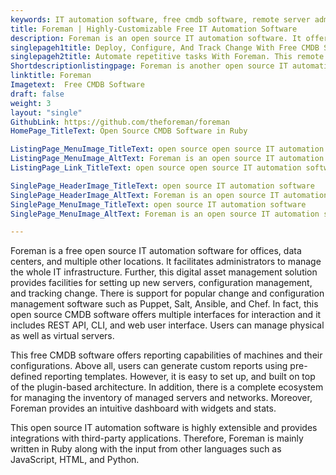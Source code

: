 ```yaml
---
keywords: IT automation software, free cmdb software, remote server administration tool, digital asset management solution, change and configuration management software
title: Foreman | Highly-Customizable Free IT Automation Software
description: Foreman is an open source IT automation software. It offers a wide range of features such as server configuration management, reporting, and integrations.
singlepageh1title: Deploy, Configure, And Track Change With Free CMDB Software
singlepageh2title: Automate repetitive tasks With Foreman. This remote server administration tool offers multiple interfaces for interaction such as RESTf API, Web UI, and CLI.
Shortdescriptionlistingpage: Foreman is another open source IT automation software. It is cross-platform, supports popular configuration management software and provides reporting and monitoring capabilities.
linktitle: Foreman
Imagetext:  Free CMDB Software 
draft: false
weight: 3
layout: "single"
GithubLink: https://github.com/theforeman/foreman
HomePage_TitleText: Open Source CMDB Software in Ruby

ListingPage_MenuImage_TitleText: open source open source IT automation software
ListingPage_MenuImage_AltText: Foreman is an open source IT automation software
ListingPage_Link_TitleText: open source open source IT automation software

SinglePage_HeaderImage_TitleText: open source IT automation software
SinglePage_HeaderImage_AltText: Foreman is an open source IT automation software
SinglePage_MenuImage_TitleText: open source IT automation software
SinglePage_MenuImage_AltText: Foreman is an open source IT automation software

---
```


Foreman is a free open source IT automation software for offices, data centers, and multiple other locations. It facilitates administrators to manage the whole IT infrastructure. Further, this digital asset management solution provides facilities for setting up new servers, configuration management, and tracking change. There is support for popular change and configuration management software such as Puppet, Salt, Ansible, and Chef. In fact, this open source CMDB software offers multiple interfaces for interaction and it includes REST API, CLI, and web user interface. Users can manage physical as well as virtual servers.

This free CMDB software offers reporting capabilities of machines and their configurations. Above all, users can generate custom reports using pre-defined reporting templates. However, it is easy to set up, and built on top of the plugin-based architecture. In addition, there is a complete ecosystem for managing the inventory of managed servers and networks. Moreover, Foreman provides an intuitive dashboard with widgets and stats.

This open source IT automation software is highly extensible and provides integrations with third-party applications. Therefore, Foreman is mainly written in Ruby along with the input from other languages such as JavaScript, HTML, and Python.
